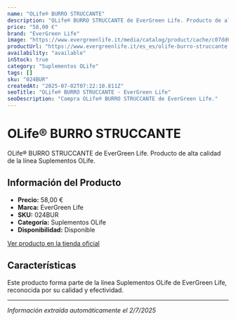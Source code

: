 ```yaml
---
name: "OLife® BURRO STRUCCANTE"
description: "OLife® BURRO STRUCCANTE de EverGreen Life. Producto de alta calidad."
price: "58,00 €"
brand: "EverGreen Life"
image: "https://www.evergreenlife.it/media/catalog/product/cache/c07dd61d864357977e19899508bed4cf/s/k/sku-024bur.png"
productUrl: "https://www.evergreenlife.it/es_es/olife-burro-struccante.html"
availability: "available"
inStock: true
category: "Suplementos OLife"
tags: []
sku: "024BUR"
createdAt: "2025-07-02T07:22:10.811Z"
seoTitle: "OLife® BURRO STRUCCANTE - EverGreen Life"
seoDescription: "Compra OLife® BURRO STRUCCANTE de EverGreen Life."
---
```


# OLife® BURRO STRUCCANTE

OLife® BURRO STRUCCANTE de EverGreen Life. Producto de alta calidad de la línea Suplementos OLife.

## Información del Producto

- **Precio:** 58,00 €
- **Marca:** EverGreen Life
- **SKU:** 024BUR
- **Categoría:** Suplementos OLife
- **Disponibilidad:** Disponible

[Ver producto en la tienda oficial](https://www.evergreenlife.it/es_es/olife-burro-struccante.html)

## Características

Este producto forma parte de la línea Suplementos OLife de EverGreen Life, reconocida por su calidad y efectividad.

---

*Información extraída automáticamente el 2/7/2025*
